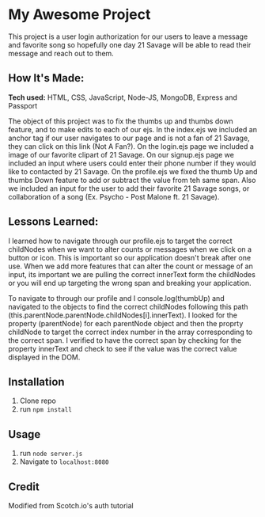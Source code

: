 # My Awesome Project
This project is a user login authorization for our users to leave a message and favorite song so hopefully one day 21 Savage will be able to read their message and reach out to them.

## How It's Made:

**Tech used:** HTML, CSS, JavaScript, Node-JS, MongoDB, Express and Passport

The object of this project was to fix the thumbs up and thumbs down feature, and to make edits to each of our ejs. In the index.ejs we included an anchor tag if our user navigates to our page and is not a fan of 21 Savage, they can click on this link (Not A Fan?). On the login.ejs page we included a image of our favorite clipart of 21 Savage. On our signup.ejs page we included an input where users could enter their phone number if they would like to contacted by 21 Savage. On the profile.ejs we fixed the thumb Up and thumbs Down feature to add or subtract the value from teh same span. Also we included an input for the user to add their favorite 21 Savage songs, or collaboration of a song (Ex. Psycho - Post Malone ft. 21 Savage).

## Lessons Learned:

I learned how to navigate through our profile.ejs to target the correct childNodes when we want to alter counts or messages when we click on a button or icon. This is important so our application doesn't break after one use. When we add more features that can alter the count or message of an input, its important we are pulling the correct innerText form the childNodes or you will end up targeting the wrong span and breaking your application.

To navigate to through our profile and I console.log(thumbUp) and navigated to the objects to find the correct childNodes following this path (this.parentNode.parentNode.childNodes[i].innerText). I looked for the property (parentNode) for each parentNode object and then the proprty childNode to target the correct index number in the array corresponding to the correct span. I verified to have the correct span by checking for the property innerText and check to see if the value was the correct value displayed in the DOM.

## Installation

1. Clone repo
2. run `npm install`

## Usage

1. run `node server.js`
2. Navigate to `localhost:8080`

## Credit

Modified from Scotch.io's auth tutorial
